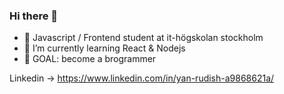 ### Hi there 👋
- 🔭 Javascript / Frontend student at it-högskolan stockholm
- 🌱 I’m currently learning React & Nodejs
- 🥅 GOAL: become a brogrammer 

Linkedin -> https://www.linkedin.com/in/yan-rudish-a9868621a/





